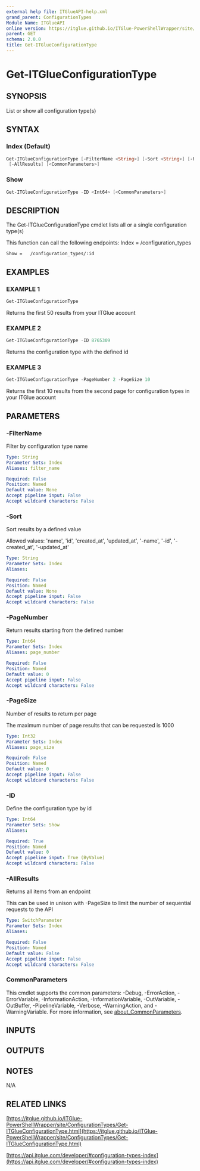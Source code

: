 ```yaml
---
external help file: ITGlueAPI-help.xml
grand_parent: ConfigurationTypes
Module Name: ITGlueAPI
online version: https://itglue.github.io/ITGlue-PowerShellWrapper/site/ConfigurationTypes/Get-ITGlueConfigurationType.html
parent: GET
schema: 2.0.0
title: Get-ITGlueConfigurationType
---
```


# Get-ITGlueConfigurationType

## SYNOPSIS
List or show all configuration type(s)

## SYNTAX

### Index (Default)
```powershell
Get-ITGlueConfigurationType [-FilterName <String>] [-Sort <String>] [-PageNumber <Int64>] [-PageSize <Int32>]
 [-AllResults] [<CommonParameters>]
```

### Show
```powershell
Get-ITGlueConfigurationType -ID <Int64> [<CommonParameters>]
```

## DESCRIPTION
The Get-ITGlueConfigurationType cmdlet lists all or a single
configuration type(s)

This function can call the following endpoints:
    Index =  /configuration_types

    Show =   /configuration_types/:id

## EXAMPLES

### EXAMPLE 1
```powershell
Get-ITGlueConfigurationType
```

Returns the first 50 results from your ITGlue account

### EXAMPLE 2
```powershell
Get-ITGlueConfigurationType -ID 8765309
```

Returns the configuration type with the defined id

### EXAMPLE 3
```powershell
Get-ITGlueConfigurationType -PageNumber 2 -PageSize 10
```

Returns the first 10 results from the second page for configuration types
in your ITGlue account

## PARAMETERS

### -FilterName
Filter by configuration type name

```yaml
Type: String
Parameter Sets: Index
Aliases: filter_name

Required: False
Position: Named
Default value: None
Accept pipeline input: False
Accept wildcard characters: False
```

### -Sort
Sort results by a defined value

Allowed values:
'name', 'id', 'created_at', 'updated_at',
'-name', '-id', '-created_at', '-updated_at'

```yaml
Type: String
Parameter Sets: Index
Aliases:

Required: False
Position: Named
Default value: None
Accept pipeline input: False
Accept wildcard characters: False
```

### -PageNumber
Return results starting from the defined number

```yaml
Type: Int64
Parameter Sets: Index
Aliases: page_number

Required: False
Position: Named
Default value: 0
Accept pipeline input: False
Accept wildcard characters: False
```

### -PageSize
Number of results to return per page

The maximum number of page results that can be
requested is 1000

```yaml
Type: Int32
Parameter Sets: Index
Aliases: page_size

Required: False
Position: Named
Default value: 0
Accept pipeline input: False
Accept wildcard characters: False
```

### -ID
Define the configuration type by id

```yaml
Type: Int64
Parameter Sets: Show
Aliases:

Required: True
Position: Named
Default value: 0
Accept pipeline input: True (ByValue)
Accept wildcard characters: False
```

### -AllResults
Returns all items from an endpoint

This can be used in unison with -PageSize to limit the number of
sequential requests to the API

```yaml
Type: SwitchParameter
Parameter Sets: Index
Aliases:

Required: False
Position: Named
Default value: False
Accept pipeline input: False
Accept wildcard characters: False
```

### CommonParameters
This cmdlet supports the common parameters: -Debug, -ErrorAction, -ErrorVariable, -InformationAction, -InformationVariable, -OutVariable, -OutBuffer, -PipelineVariable, -Verbose, -WarningAction, and -WarningVariable. For more information, see [about_CommonParameters](http://go.microsoft.com/fwlink/?LinkID=113216).

## INPUTS

## OUTPUTS

## NOTES
N/A

## RELATED LINKS

[https://itglue.github.io/ITGlue-PowerShellWrapper/site/ConfigurationTypes/Get-ITGlueConfigurationType.html](https://itglue.github.io/ITGlue-PowerShellWrapper/site/ConfigurationTypes/Get-ITGlueConfigurationType.html)

[https://api.itglue.com/developer/#configuration-types-index](https://api.itglue.com/developer/#configuration-types-index)

